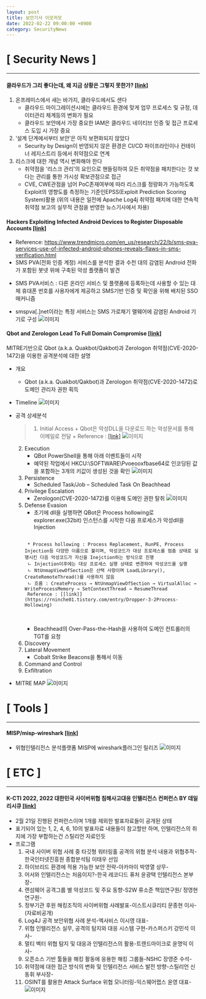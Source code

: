 ```yaml
---
layout: post
title: 보안기사 이모저모
date: 2022-02-22 09:00:00 +0900
category: SecurityNews
---
```



# [ Security News ]
---
#### 클라우드가 그리 좋다는데, 왜 지금 상황은 그렇지 못한가? [[link]](https://www.boannews.com/media/view.asp?idx=104920&fbclid=IwAR3BPqbYB1IGhHQc3WRIVoiztSnwvNw5vIQ-1SruRXneBe09E6OUsvVMyqo)
1. 온프레미스에서 새는 바가지, 클라우드에서도 샌다
	- 클라우드 마이그레이션시에는 클라우드 환경에 맞게 업무 프로세스 및 규정, 데이터관리 체계등의 변화가 필요
	- 클라우드 보안에서 가장 중요한 IAM은 클라우드 네이티브 인증 및 접근 프로세스 도입 시 가장 중요
2. ‘설계 단계에서부터 보안’은 아직 보편화되지 않았다
	- Security by Design이 반영되지 않은 환경은 CI/CD 파이프라인이나 컨테이너 레지스트리 등에서 취약점으로 연계
3. 리스크에 대한 개념 역시 변화해야 한다
	- 취약점을 ‘리스크 관리’의 요인으로 핸들링하여 모든 취약점을 패치한다는 것 보다는 관리를 통한 가시성 확보관점으로 접근
	- CVE, CWE관점을 넘어 PoC존재여부에 따라 리스크를 정량화가 가능하도록 Exploit의 영향도를 측정하는 기준인EPSS(Exploit Prediction Scoring System)활용
	(위의 내용은 일전에 Apache Log4j 취약점 패치에 대한 연속적 취약점 보고의 실무적 관점을 반영한 뉴스기사에서 차용)

#### Hackers Exploiting Infected Android Devices to Register Disposable Accounts [[link]](https://thehackernews.com/2022/02/hackers-exploit-bug-in-sms-verification.html?fbclid=IwAR1k1sk9kdhM2hjrmGzcXFHCmj5frRipCPtkIEJKcYrbEIyfbD9njF6mXn8)
- Reference: https://www.trendmicro.com/en_us/research/22/b/sms-pva-services-use-of-infected-android-phones-reveals-flaws-in-sms-verification.html
- SMS PVA(전화 인증 계정) 서비스를 분석한 결과 수천 대의 감염된 Android 전화가 포함된 봇넷 위에 구축된 악성 플랫폼이 발견
* SMS PVA서비스 : 다른 온라인 서비스 및 플랫폼에 등록하는데 사용할 수 있는 대체 휴대폰 번호를 사용자에게 제공하고 SMS기반 인증 및 확인을 위해 배치된 SSO 매커니즘
- smspva[.]net이라는 특정 서비스는 SMS 가로채기 맬웨어에 감염된 Android 기기로 구성
![이미지](https://github.com/SecurityMgr/securitymgr.github.io/blob/main/_img/2022/220222_1.jpg?raw=true)
 

#### Qbot and Zerologon Lead To Full Domain Compromise [[link]](https://thedfirreport.com/2022/02/21/qbot-and-zerologon-lead-to-full-domain-compromise/?fbclid=IwAR1S6stFBqjcM2bgfmN5O76wYkBZiGvxMeUQrm7xi19hGpKm19NzLOHm7hI)
MITRE기반으로 Qbot (a.k.a. Quakbot/Qakbot)과 Zerologon 취약점(CVE-2020-1472)을 이용한 공격분석에 대한 설명
- 개요
	+ Qbot (a.k.a. Quakbot/Qakbot)과 Zerologon 취약점(CVE-2020-1472)로 도메인 관리자 권한 획득
- Timeline
![이미지](https://github.com/SecurityMgr/securitymgr.github.io/blob/main/_img/2022/220222_2.png?raw=true) 


- 공격 상세분석
	>1. Initial Access
		+ Qbot은 악성DLL을 다운로드 하는 악성문서를 통해 이메일로 전달
		+ Reference : [[link]](https://tria.ge/211115-r554waafe6)
		![이미지](https://github.com/SecurityMgr/securitymgr.github.io/blob/main/_img/2022/220222_3.jpg?raw=true)
		
	2. Execution
		+ QBot PowerShell을 통해 아래 이벤트들이 시작
		+ 예약된 작업에서 HKCU:\SOFTWARE\Pvoeooxfbase64로 인코딩된 값을 포함하는 3개의 키값이 생성된 것을 확인
		![이미지](https://github.com/SecurityMgr/securitymgr.github.io/blob/main/_img/2022/220222_4.jpg?raw=true)
	3. Persistence
		+ Scheduled Task/Job – Scheduled Task On Beachhead
	4. Privilege Escalation
		+ Zerologon(CVE-2020-1472)를 이용해 도메인 권한 탈취
		![이미지](https://github.com/SecurityMgr/securitymgr.github.io/blob/main/_img/2022/220222_5.png?raw=true)
	5. Defense Evasion
		+ 초기에 dll을 실행하면 QBot은 Process hollowing로 explorer.exe(32bit) 인스턴스를 시작한 다음 프로세스가 악성dll을 Injection
		<pre>
		<code>
		* Process hollowing : Process Replacement, RunPE, Process Injection등 다양한 이름으로 불리며, 악성코드가 대상 프로레스를 멈춤 상태로 실행시킨 다음 악성코드가 자신을 Inejction하는 방식으로 진행
		ㄴ Injection이후에는 대상 프로세스 실행 상태로 변경하여 악성코드를 실행
		ㄴ NtUnmapViewOfSection은 선택 사항이며 LoadLibrary(), CreateRemoteThread()를 사용하지 않음
		ㄴ 흐름 : CreateProcess → NtUnmapViewOfSection → VirtualAlloc → WriteProcessMemory → SetContextThread → ResumeThread
		Reference : [[link]](https://rninche01.tistory.com/entry/Dropper-3-2Process-Hollowing)
		</code>
		</pre>
		+ Beachhead의 Over-Pass-the-Hash을 사용하여 도메인 컨트롤러의 TGT를 요청
	6. Discovery
	7. Lateral Movement
		+ Cobalt Strike Beacons을 통해서 이동
	8. Command and Control
	9. Exfiltration

- MITRE MAP
![이미지](https://github.com/SecurityMgr/securitymgr.github.io/blob/main/_img/2022/220222_6.png?raw=true)

# [ Tools ]
---
#### MISP/misp-wireshark [[link]](https://github.com/MISP/misp-wireshark?fbclid=IwAR30dMKnGFyCB_up7Pb-bzfRh8ICOMVHaA2m1bzk3se2s-ztFhsGmjgC4Tc)
- 위협인텔리전스 분석플랫폼 MISP에 wireshark플러그인 릴리즈
![이미지](https://github.com/SecurityMgr/securitymgr.github.io/blob/main/_img/2022/220222_7.png?raw=true)

# [ ETC ]
---
#### K-CTI 2022, 2022 대한민국 사이버위협 침해사고대응 인텔리전스 컨퍼런스 BY 데일리시큐 [[link]](https://www.dailysecu.com/form/register.html?form_id=1639440295&fbclid=IwAR0CN6XM_19Vv6Myrvo5JW8SZpF6JjSwzjncmvsNP-QvWcL17lCaW_RYeAY)
- 2월 21일 진행된 컨퍼런스이며 1개를 제외한 발표자료들이 공개된 상태
- 표기되어 있는 1, 2, 4, 6, 10의 발표자료 내용들이 참고할만 하며, 인텔리전스의 취지에 가장 부합하는건 스틸리언 자료인듯
- 프로그램
	1. 국내 사이버 위협 사례 중 타깃형 워터링홀 공격의 위협 분석 내용과 위협추적-한국인터넷진흥원 종합분석팀 이태우 선임
	1. 하이브리드 환경에 적용 가능한 보안 전략-아카마이 박영열 상무-
	1. 어서와 인텔리전스는 처음이지?-한국 레코디드 퓨처 윤광택 인텔리전스 본부장-
	1. 랜섬웨어 공격그룹 별 악성코드 및 주요 동향-S2W 류소준 책임연구원/ 정영현 연구원-
	1. 정부기관 후원 해킹조직의 사이버위협 사례발표-이스트시큐리티 문종현 이사-(자료비공개)
	1. Log4J 공격 보안위협 사례 분석-엑사비스 이시영 대표-
	1. 위협 인텔리전스 실무, 공격의 탐지와 대응 시스템 구현-카스퍼스키 강민석 이사-
	1. 멀티 벡터 위협 탐지 및 대응과 인텔리전스의 활용-트렌드마이크로 윤명익 이사-
	1. 오픈소스 기반 툴들을 해킹 활동에 응용한 해킹 그룹들-NSHC 장영준 수석-
	1. 취약점에 대한 접근 방식의 변화 및 인텔리전스 서비스 발전 방향-스틸리언 신동휘 부사장-
	1. OSINT를 활용한 Attack Surface 위협 모니터링-익스웨어랩스 윤영 대표-
![이미지](https://github.com/SecurityMgr/securitymgr.github.io/blob/main/_img/2022/220222_8.jpg?raw=true)
 
